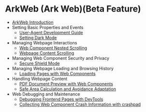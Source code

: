 # ArkWeb (Ark Web)(Beta Feature)

- [ArkWeb Introduction](cj-web-component-overview.md)
- Setting Basic Properties and Events
    - [User-Agent Development Guide](cj-web-default-userAgent.md)
    - [Setting Dark Mode](cj-web-set-dark-mode.md)
- Managing Webpage Interactions
    - [Web Component Nested Scrolling](cj-web-nested-scrolling.md)
    - [Webpage Content Scrolling](cj-web-content-scrolling.md)
- Managing Web Component Security and Privacy
    - [Secure Shield Mode](cj-web-secure-shield-mode.md)
- Managing Webpage Loading and Browsing History
    - [Loading Pages with Web Components](cj-web-page-loading-with-web-components.md)
- Handling Webpage Content
    - [PDF Document Preview with Web Components](cj-web-pdf-preview.md)
    - [Safe Area Calculation and Avoidance Adaptation](cj-web-safe-area-insets.md)
- Web Debugging and Maintenance
    - [Debugging Frontend Pages with DevTools](cj-web-debugging-with-devtools.md)
    - [Collecting Web Component Crash Information with crashpad](cj-web-crashpad.md)